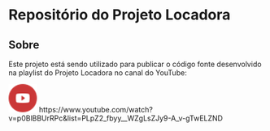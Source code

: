 # Repositório do Projeto Locadora

## Sobre 
Este projeto está sendo utilizado para publicar o código fonte desenvolvido na playlist do Projeto Locadora no canal do YouTube:

<img src="./icone-youtube.png">
https://www.youtube.com/watch?v=p0BlBBUrRPc&list=PLpZ2_fbyy__WZgLsZJy9-A_v-gTwELZND